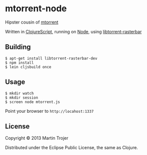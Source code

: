 # mtorrent-node

Hipster cousin of [mtorrent](https://github.com/martintrojer/mtorrent)

Written in [ClojureScript](https://github.com/clojure/clojurescript), running on [Node](http://nodejs.org/), using [libtorrent-rasterbar](http://www.rasterbar.com/products/libtorrent)

## Building

```
$ apt-get install libtorrent-rasterbar-dev
$ npm install
$ lein cljsbuild once
```

## Usage

```
$ mkdir watch
$ mkdir session
$ screen node mtorrent.js
```

Point your browser to `http://locahost:1337`

## License

Copyright © 2013 Martin Trojer

Distributed under the Eclipse Public License, the same as Clojure.
